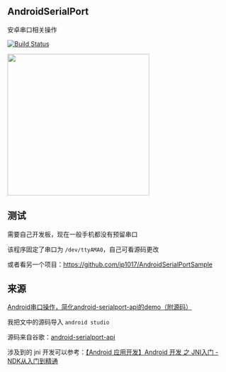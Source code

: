 ## AndroidSerialPort
安卓串口相关操作

[![Build Status](https://travis-ci.org/jp1017/AndroidSerialPort.svg?branch=master)](https://travis-ci.org/jp1017/AndroidSerialPort)

<img src="https://cloud.githubusercontent.com/assets/7868514/13865849/dee51aa8-ecea-11e5-99cd-0d8efa532314.png" width="320" />

## 测试

需要自己开发板，现在一般手机都没有预留串口

该程序固定了串口为 `/dev/ttyAMA0`，自己可看源码更改

或者看另一个项目：https://github.com/jp1017/AndroidSerialPortSample

## 来源

[Android串口操作，简化android-serialport-api的demo（附源码）](http://blog.csdn.net/akunainiannian/article/details/8740007)

我把文中的源码导入 `android studio`

源码来自谷歌：[android-serialport-api](https://code.google.com/archive/p/android-serialport-api/)

涉及到的 jni 开发可以参考：[【Android 应用开发】Android 开发 之 JNI入门 - NDK从入门到精通](http://blog.csdn.net/shulianghan/article/details/18964835)
